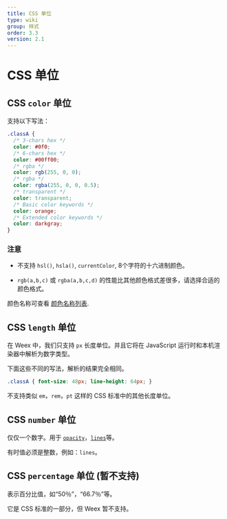 ```yaml
---
title: CSS 单位
type: wiki
group: 样式
order: 3.3
version: 2.1
---
```


# CSS 单位

## CSS `color` 单位

支持以下写法：

```css
.classA {
  /* 3-chars hex */
  color: #0f0;
  /* 6-chars hex */
  color: #00ff00;
  /* rgba */
  color: rgb(255, 0, 0);
  /* rgba */
  color: rgba(255, 0, 0, 0.5);
  /* transparent */
  color: transparent;
  /* Basic color keywords */
  color: orange;
  /* Extended color keywords */
  color: darkgray;
}
```

### 注意

* 不支持 `hsl()`, `hsla()`, `currentColor`, 8个字符的十六进制颜色。

* `rgb(a,b,c)` 或 `rgba(a,b,c,d)` 的性能比其他颜色格式差很多，请选择合适的颜色格式。

颜色名称可查看 [颜色名称列表](./color-names.html).

## CSS `length` 单位

在 Weex 中，我们只支持 `px` 长度单位。并且它将在 JavaScript 运行时和本机渲染器中解析为数字类型。

下面这些不同的写法，解析的结果完全相同。

```css
.classA { font-size: 48px; line-height: 64px; }
```

不支持类似 `em`，`rem`，`pt` 这样的 CSS 标准中的其他长度单位。

## CSS `number` 单位

仅仅一个数字。用于 [`opacity`](./common-style.html)，[`lines`](./text-style.html)等。

有时值必须是整数，例如：`lines`。

## CSS `percentage` 单位 (暂不支持)

表示百分比值，如“50％”，“66.7％”等。

它是 CSS 标准的一部分，但 Weex 暂不支持。
